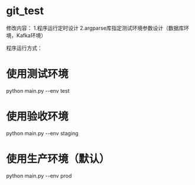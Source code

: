 # git_test

修改内容：
1.程序运行定时设计
2.argparse库指定测试环境参数设计（数据库环境，Kafka环境）

程序运行方式：
# 使用测试环境
python main.py --env test
# 使用验收环境
python main.py --env staging
# 使用生产环境（默认）
python main.py --env prod
